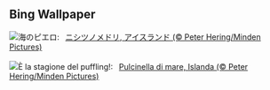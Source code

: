 ## Bing Wallpaper
![](https://www.bing.com/th?id=OHR.AtlanticPuffin_JA-JP0342843453_UHD.jpg&w=1000)海のピエロ:&nbsp;&ensp;[ニシツノメドリ, アイスランド (© Peter Hering/Minden Pictures)](https://www.bing.com/th?id=OHR.AtlanticPuffin_JA-JP0342843453_UHD.jpg)
<br><br/>
![](https://www.bing.com/th?id=OHR.AtlanticPuffin_IT-IT2092454905_UHD.jpg&w=1000)È la stagione del puffling!:&nbsp;&ensp;[Pulcinella di mare, Islanda (© Peter Hering/Minden Pictures)](https://www.bing.com/th?id=OHR.AtlanticPuffin_IT-IT2092454905_UHD.jpg)
<br><br/>
